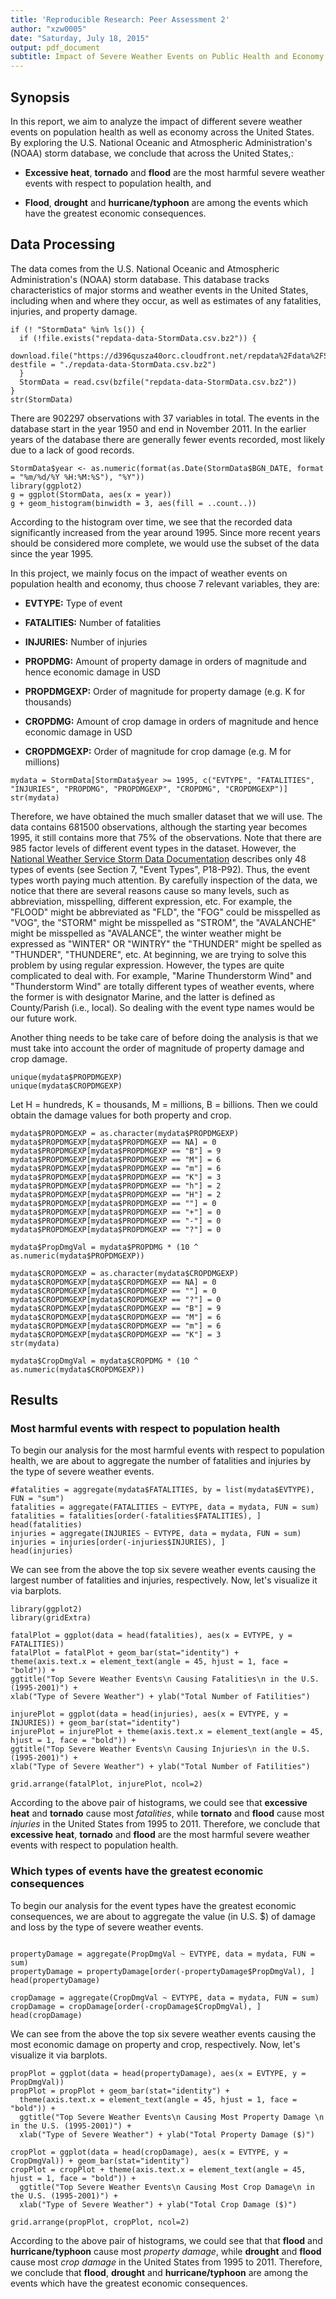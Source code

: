 ```yaml
---
title: 'Reproducible Research: Peer Assessment 2'
author: "xzw0005"
date: "Saturday, July 18, 2015"
output: pdf_document
subtitle: Impact of Severe Weather Events on Public Health and Economy in the United States
---
```

  
## Synopsis
  In this report, we aim to analyze the impact of different severe weather events on population health as well as economy across the United States. By exploring the U.S. National Oceanic and Atmospheric Administration's (NOAA) storm database, we conclude that across the United States,: 

* **Excessive heat**, **tornado** and **flood** are the most harmful severe weather events with respect to population health, and 

* **Flood**, **drought** and **hurricane/typhoon** are among the events which have the greatest economic consequences.

## Data Processing
The data comes from the U.S. National Oceanic and Atmospheric Administration's (NOAA) storm database. This database tracks characteristics of major storms and weather events in the United States, including when and where they occur, as well as estimates of any fatalities, injuries, and property damage.
```{r loadData, cache = TRUE}
if (! "StormData" %in% ls()) {
  if (!file.exists("repdata-data-StormData.csv.bz2")) {
    download.file("https://d396qusza40orc.cloudfront.net/repdata%2Fdata%2FStormData.csv.bz2", destfile = "./repdata-data-StormData.csv.bz2")
  }
  StormData = read.csv(bzfile("repdata-data-StormData.csv.bz2"))
}
str(StormData)
```

There are 902297 observations with 37 variables in total. The events in the database start in the year 1950 and end in November 2011. In the earlier years of the database there are generally fewer events recorded, most likely due to a lack of good records.

```{r timeHist, warning=FALSE, cache = TRUE}
StormData$year <- as.numeric(format(as.Date(StormData$BGN_DATE, format = "%m/%d/%Y %H:%M:%S"), "%Y"))
library(ggplot2)
g = ggplot(StormData, aes(x = year))
g + geom_histogram(binwidth = 3, aes(fill = ..count..))
```

According to the histogram over time, we see that the recorded data significantly increased from the year around 1995. Since more recent years should be considered more complete, we would use the subset of the data since the year 1995.

In this project, we mainly focus on the impact of weather events on population health and economy, thus choose 7 relevant variables, they are:
  
  * **EVTYPE:** Type of event

* **FATALITIES:** Number of fatalities

* **INJURIES:** Number of injuries

* **PROPDMG:** Amount of property damage in orders of magnitude and hence economic damage in USD

* **PROPDMGEXP:** Order of magnitude for property damage (e.g. K for thousands)

* **CROPDMG:** Amount of crop damage in orders of magnitude and hence economic damage in USD

* **CROPDMGEXP:** Order of magnitude for crop damage (e.g. M for millions)
```{r eventType, cache = TRUE}
mydata = StormData[StormData$year >= 1995, c("EVTYPE", "FATALITIES", "INJURIES", "PROPDMG", "PROPDMGEXP", "CROPDMG", "CROPDMGEXP")]
str(mydata)
```

Therefore, we have obtained the much smaller dataset that we will use. The data contains 681500 observations, although the starting year becomes 1995, it still contains more that 75% of the observations. Note that there are 985 factor levels of different event types in the dataset. However, the [National Weather Service Storm Data Documentation](https://d396qusza40orc.cloudfront.net/repdata%2Fpeer2_doc%2Fpd01016005curr.pdf) describes only 48 types of events (see Section 7, "Event Types", P18-P92). Thus, the event types worth paying much attention. By carefully inspection of the data, we notice that there are several reasons  cause so many levels, such as abbreviation, misspelling, different expression, etc. For example, the "FLOOD" might be abbreviated as "FLD", the "FOG" could be misspelled as "VOG", the "STORM" might be misspelled as "STROM", the "AVALANCHE" might be misspelled as "AVALANCE", the winter weather might be expressed as "WINTER" OR "WINTRY" the "THUNDER" might be spelled as "THUNDER", "THUNDERE", etc. At beginning, we are trying to solve this problem by using regular expression. However, the types are quite complicated to deal with. For example, "Marine Thunderstorm Wind" and "Thunderstorm Wind" are totally different types of weather events, where the former is with designator Marine, and the latter is defined as County/Parish (i.e., local). So dealing with the event type names would be our future work.

Another thing needs to be take care of before doing the analysis is that we must take into account the order of magnitude of property damage and crop damage. 
```{r uniqExp, cache = TRUE}
unique(mydata$PROPDMGEXP)
unique(mydata$CROPDMGEXP)
```

Let H = hundreds, K = thousands, M = millions, B = billions. Then we could obtain the damage values for both property and crop.

```{r getVal, cache = TRUE}
mydata$PROPDMGEXP = as.character(mydata$PROPDMGEXP)
mydata$PROPDMGEXP[mydata$PROPDMGEXP == NA] = 0
mydata$PROPDMGEXP[mydata$PROPDMGEXP == "B"] = 9
mydata$PROPDMGEXP[mydata$PROPDMGEXP == "M"] = 6
mydata$PROPDMGEXP[mydata$PROPDMGEXP == "m"] = 6
mydata$PROPDMGEXP[mydata$PROPDMGEXP == "K"] = 3
mydata$PROPDMGEXP[mydata$PROPDMGEXP == "h"] = 2
mydata$PROPDMGEXP[mydata$PROPDMGEXP == "H"] = 2
mydata$PROPDMGEXP[mydata$PROPDMGEXP == ""] = 0
mydata$PROPDMGEXP[mydata$PROPDMGEXP == "+"] = 0
mydata$PROPDMGEXP[mydata$PROPDMGEXP == "-"] = 0
mydata$PROPDMGEXP[mydata$PROPDMGEXP == "?"] = 0

mydata$PropDmgVal = mydata$PROPDMG * (10 ^ as.numeric(mydata$PROPDMGEXP))

mydata$CROPDMGEXP = as.character(mydata$CROPDMGEXP)
mydata$CROPDMGEXP[mydata$CROPDMGEXP == NA] = 0
mydata$CROPDMGEXP[mydata$CROPDMGEXP == ""] = 0
mydata$CROPDMGEXP[mydata$CROPDMGEXP == "?"] = 0
mydata$CROPDMGEXP[mydata$CROPDMGEXP == "B"] = 9
mydata$CROPDMGEXP[mydata$CROPDMGEXP == "M"] = 6
mydata$CROPDMGEXP[mydata$CROPDMGEXP == "m"] = 6
mydata$CROPDMGEXP[mydata$CROPDMGEXP == "K"] = 3
str(mydata)

mydata$CropDmgVal = mydata$CROPDMG * (10 ^ as.numeric(mydata$CROPDMGEXP))
```

## Results  
### Most harmful events with respect to population health

To begin our analysis for the most harmful events with respect to population health, we are about to aggregate the number of fatalities and injuries by the type of severe weather events. 

```{r healthAggregate, cache = TRUE}
#fatalities = aggregate(mydata$FATALITIES, by = list(mydata$EVTYPE), FUN = "sum")
fatalities = aggregate(FATALITIES ~ EVTYPE, data = mydata, FUN = sum)
fatalities = fatalities[order(-fatalities$FATALITIES), ]
head(fatalities)
injuries = aggregate(INJURIES ~ EVTYPE, data = mydata, FUN = sum)
injuries = injuries[order(-injuries$INJURIES), ]
head(injuries)
```

We can see from the above the top six severe weather events causing the largest number of fatalities and injuries, respectively. Now, let's visualize it via barplots.

```{r healthPlots, warning=FALSE, cache = TRUE}
library(ggplot2)
library(gridExtra)

fatalPlot = ggplot(data = head(fatalities), aes(x = EVTYPE, y = FATALITIES))
fatalPlot = fatalPlot + geom_bar(stat="identity") + 
theme(axis.text.x = element_text(angle = 45, hjust = 1, face = "bold")) +
ggtitle("Top Severe Weather Events\n Causing Fatalities\n in the U.S. (1995-2001)") +
xlab("Type of Severe Weather") + ylab("Total Number of Fatilities")

injurePlot = ggplot(data = head(injuries), aes(x = EVTYPE, y = INJURIES)) + geom_bar(stat="identity")
injurePlot = injurePlot + theme(axis.text.x = element_text(angle = 45, hjust = 1, face = "bold")) +
ggtitle("Top Severe Weather Events\n Causing Injuries\n in the U.S. (1995-2001)") +
xlab("Type of Severe Weather") + ylab("Total Number of Fatilities")

grid.arrange(fatalPlot, injurePlot, ncol=2)

```  

According to the above pair of histograms, we could see that **excessive heat** and **tornado** cause most *fatalities*, while **tornato** and **flood** cause most *injuries* in the United States from 1995 to 2011. Therefore, we conclude that **excessive heat**, **tornado** and **flood** are the most harmful severe weather events with respect to population health.


### Which types of events have the greatest economic consequences

To begin our analysis for the event types have the greatest economic consequences, we are about to aggregate the value (in U.S. $) of damage and loss by the type of severe weather events. 

```{r econAggregate, cache = TRUE}

propertyDamage = aggregate(PropDmgVal ~ EVTYPE, data = mydata, FUN = sum)
propertyDamage = propertyDamage[order(-propertyDamage$PropDmgVal), ]
head(propertyDamage)

cropDamage = aggregate(CropDmgVal ~ EVTYPE, data = mydata, FUN = sum)
cropDamage = cropDamage[order(-cropDamage$CropDmgVal), ]
head(cropDamage)
```

We can see from the above the top six severe weather events causing the most economic damage on property and crop, respectively. Now, let's visualize it via barplots.

```{r econPlots, warning=FALSE, cache = TRUE}
propPlot = ggplot(data = head(propertyDamage), aes(x = EVTYPE, y = PropDmgVal))
propPlot = propPlot + geom_bar(stat="identity") + 
  theme(axis.text.x = element_text(angle = 45, hjust = 1, face = "bold")) +
  ggtitle("Top Severe Weather Events\n Causing Most Property Damage \n in the U.S. (1995-2001)") +
  xlab("Type of Severe Weather") + ylab("Total Property Damage ($)")

cropPlot = ggplot(data = head(cropDamage), aes(x = EVTYPE, y = CropDmgVal)) + geom_bar(stat="identity")
cropPlot = cropPlot + theme(axis.text.x = element_text(angle = 45, hjust = 1, face = "bold")) +
  ggtitle("Top Severe Weather Events\n Causing Most Crop Damage\n in the U.S. (1995-2001)") +
  xlab("Type of Severe Weather") + ylab("Total Crop Damage ($)")

grid.arrange(propPlot, cropPlot, ncol=2)
```  

According to the above pair of histograms, we could see that that **flood** and **hurricane/typhoon** cause most *property damage*, while **drought** and **flood** cause most *crop damage* in the United States from 1995 to 2011. Therefore, we conclude that **flood**, **drought** and **hurricane/typhoon** are among the events which have the greatest economic consequences.
